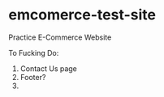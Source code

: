 # emcomerce-test-site
Practice E-Commerce Website

To Fucking Do:
1. Contact Us page 
2. Footer?
3. 
